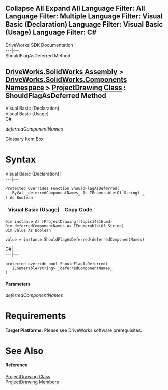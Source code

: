        

 Collapse All Expand All  Language Filter: All  Language Filter: Multiple  Language Filter: Visual Basic (Declaration) Language Filter: Visual Basic (Usage) Language Filter: C#  
---  
DriveWorks SDK Documentation  |   
---|---  
ShouldFlagAsDeferred Method   
  
[DriveWorks.SolidWorks Assembly](topic13342.md) > [DriveWorks.SolidWorks.Components Namespace](topic13925.md) > [ProjectDrawing Class](topic14516.md) : ShouldFlagAsDeferred Method  
---  
  
Visual Basic (Declaration)    
Visual Basic (Usage)    
C# 

_deferredComponentNames_
    

Glossary Item Box

# Syntax

Visual Basic (Declaration)|   
---|---  
      
    
    Protected Overrides Function ShouldFlagAsDeferred( _
       ByVal _deferredComponentNames_ As IEnumerable(Of String) _
    ) As Boolean  
  
Visual Basic (Usage)| Copy Code  
---|---  
      
    
    Dim instance As [ProjectDrawing](topic14516.md)
    Dim deferredComponentNames As IEnumerable(Of String)
    Dim value As Boolean
     
    value = instance.ShouldFlagAsDeferred(deferredComponentNames)  
  
C#|   
---|---  
      
    
    protected override bool ShouldFlagAsDeferred( 
       IEnumerable<string> _deferredComponentNames_
    )  
  
#### Parameters

 _deferredComponentNames_
    

# Requirements

**Target Platforms:** Please see DriveWorks software prerequisites.

# See Also

#### Reference

[ProjectDrawing Class](topic14516.md)   
[ProjectDrawing Members](topic14517.md)


